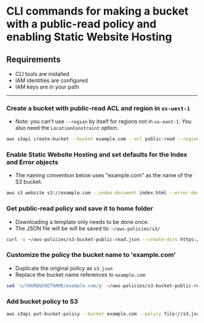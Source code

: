 # CLI commands for making a bucket with a public-read policy and enabling Static Website Hosting

## Requirements
 * CLI tools are installed
 * IAM identities are configured
 * IAM keys are in your path

---

### Create a bucket with public-read ACL and region in `us-west-1`
  * Note: you can't use `--region` by itself for regions not in `us-east-1`. You also need the `LocationConstraint` option.
  ```bash
  aws s3api create-bucket --bucket example.com --acl public-read --region us-west-1 --create-bucket-configuration LocationConstraint=us-west-1
  ```

### Enable Static Website Hosting and set defaults for the Index and Error objects
  * The naming convention below uses "example.com" as the name of the S3 bucket.
```bash
aws s3 website s3://example.com --index-document index.html --error-document index.html
```

### Get public-read policy and save it to home folder
  * Downloading a template only needs to be done once.
  * The JSON file will be will be saved to: `~/aws-policies/s3/`
```bash
curl -o ~/aws-policies/s3-bucket-public-read.json --create-dirs https://raw.githubusercontent.com/spiritphyz/aws-policies/master/s3/s3-bucket-public-read.json
```

### Customize the policy the bucket name to 'example.com'
  * Duplicate the original policy as `s3.json`
  * Replace the bucket name references to `example.com`
```bash
sed 's/YOURBUCKETNAME/example.com/g' ~/aws-policies/s3-bucket-public-read.json > s3.json
```

### Add bucket policy to S3
```bash
aws s3api put-bucket-policy --bucket example.com --policy file://s3.json
```
